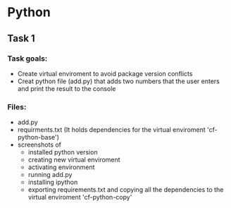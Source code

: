 # Python
## Task 1

### Task goals:
  - Create virtual enviroment to avoid package version conflicts
  - Creat python file (add.py) that adds two numbers that the user enters and print the result to the console

### Files:
  - add.py
  - requirments.txt (It holds dependencies for the virtual enviroment 'cf-python-base')
  - screenshots of 
    - installed python version 
    - creating new virtual enviroment 
    - activating environment
    - running add.py
    - installing ipython 
    - exporting requirements.txt and copying all the dependencies to the virtual enviroment 'cf-python-copy'
